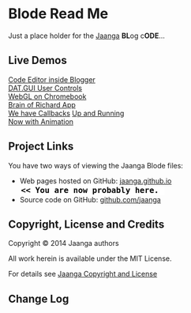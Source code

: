 Blode Read Me
==============

Just a place holder for the [Jaanga]( http://jaanga.com ) **BL**og c**ODE**...

## Live Demos

[Code Editor inside Blogger]( code-editor-inside-blogger/code-editor-inside-blogger )  
[DAT.GUI User Controls]( dat.gui/dat.gui )  
[WebGL on Chromebook]( webgl-on-chromebook/webgl-on-chromebook)  
[Brain of Richard App]( brain-of-richard-app/brain-of-richard-app )  
[We have Callbacks]( we-have-callbacks/index ) 
[Up and Running]( up-and-running/up-and-running)  
[Now with Animation]( now-with-animation/index.html )  


## Project Links

You have two ways of viewing the Jaanga Blode files:

* Web pages hosted on GitHub: [jaanga.github.io]( http://jaanga.github.io/blode/ "view the files as apps." ) <input value="<< You are now probably here." size=28 style="font:bold 12pt monospace;border-width:0;" >  
* Source code on GitHub: [github.com/jaanga]( https://github.com/jaanga/blode/ "View the files as source code." ) <scan style=display:none ><< You are now probably here.</scan>


## Copyright, License and Credits
Copyright &copy; 2014 Jaanga authors

All work herein is available under the MIT License.  

For details see [Jaanga Copyright and License](http://jaanga.github.io/libs/jaanga-copyright-and-mit-license.md)


## Change Log